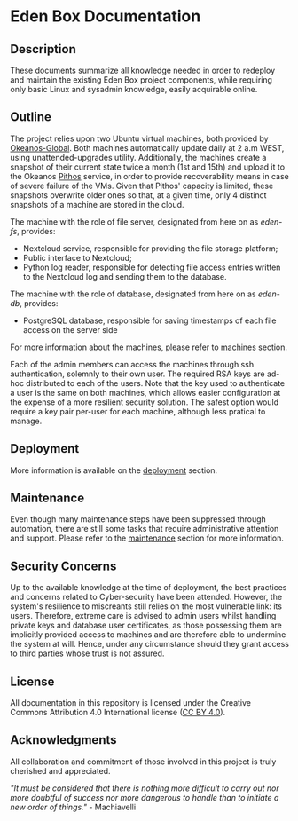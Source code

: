 # Eden Box Documentation

## Description
These documents summarize all knowledge needed in order to redeploy and maintain the existing Eden Box project components, while requiring only basic Linux and sysadmin knowledge, easily acquirable online.

## Outline
The project relies upon two Ubuntu virtual machines, both provided by [Okeanos-Global](./services/okeanos.md).
Both machines automatically update daily at 2 a.m WEST, using unattended-upgrades utility.
Additionally, the machines create a snapshot of their current state twice a month (1st and 15th) and upload it to the Okeanos [Pithos](./services/okeanos.md#pithos) service, in order to provide recoverability means in case of severe failure of the VMs.
Given that Pithos' capacity is limited, these snapshots overwrite older ones so that, at a given time, only 4 distinct snapshots of a machine are stored in the cloud.

The machine with the role of file server, designated from here on as _eden-fs_, provides:
- Nextcloud service, responsible for providing the file storage platform;
- Public interface to Nextcloud;
- Python log reader, responsible for detecting file access entries written to the Nextcloud log and sending them to the database.

The machine with the role of database, designated from here on as _eden-db_, provides:
- PostgreSQL database, responsible for saving timestamps of each file access on the server side
<!--* TODO add Data Science capabilities information -->

For more information about the machines, please refer to [machines](./service/machines.md) section.

Each of the admin members can access the machines through ssh authentication, solemnly to their own user.
The required RSA keys are ad-hoc distributed to each of the users.
Note that the key used to authenticate a user is the same on both machines, which allows easier configuration at the expense of a more resilient security solution.
The safest option would require a key pair per-user for each machine, although less pratical to manage.

## Deployment
More information is available on the [deployment](./deployment/) section. 

## Maintenance
Even though many maintenance steps have been suppressed through automation, there are still some tasks that require administrative attention and support. 
Please refer to the [maintenance](./maintenance/) section for more information.

## Security Concerns
Up to the available knowledge at the time of deployment, the best practices and concerns related to Cyber-security have been attended. However, the system's resilience to miscreants still relies on the most vulnerable link: its users. Therefore, extreme care is advised to admin users whilst handling private keys and database user certificates, as those possessing them are implicitly provided access to machines and are therefore able to undermine the system at will. Hence, under any circumstance should they grant access to third parties whose trust is not assured.

## License
All documentation in this repository is licensed under the Creative Commons Attribution 4.0 International license ([CC BY 4.0](https://creativecommons.org/licenses/by/4.0/)).

## Acknowledgments
All collaboration and commitment of those involved in this project is truly cherished and appreciated.

_"It must be considered that there is nothing more difficult to carry out nor more doubtful of success nor more dangerous to handle than to initiate a new order of things."_ - Machiavelli
